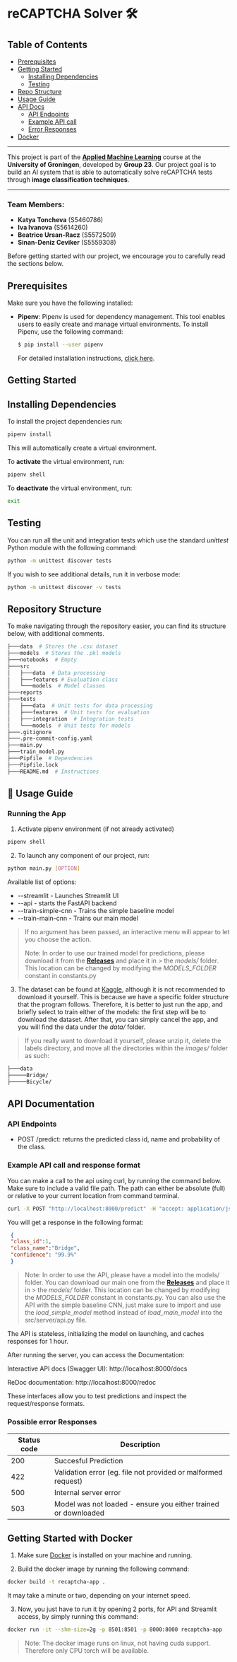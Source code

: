 # reCAPTCHA Solver 🛠️

## Table of Contents

- [Prerequisites](#prerequisites)
- [Getting Started](#getting-started)
    - [Installing Dependencies](#installing-dependencies)
    - [Testing](#testing)
- [Repo Structure](#repository-structure)
- [Usage Guide](#-usage-guide)
- [API Docs](#api-documentation)
    - [API Endpoints](#api-endpoints)
    - [Example API call](#example-api-call-and-response-format)
    - [Error Responses](#possible-error-responses)
- [Docker](#getting-started-with-docker)

---

This project is part of the **[Applied Machine Learning](https://ocasys.rug.nl/current/catalog/course/WBAI065-05#WBAI065-05.2024-2025.1)** course at the **University of Groningen**, developed by **Group 23**. Our project goal is to build an AI system that is able to automatically solve reCAPTCHA tests through **image classification techniques**.

---

### **Team Members:**

- **Katya Toncheva** (S5460786)  
- **Iva Ivanova** (S5614260)  
- **Beatrice Ursan-Racz** (S5572509)  
- **Sinan-Deniz Ceviker** (S5559308)  

Before getting started with our project, we encourage you to carefully read the sections below.

## Prerequisites
Make sure you have the following installed:

- **Pipenv**: Pipenv is used for dependency management. This tool enables users to easily create and manage virtual environments. To install Pipenv, use the following command:
    ```bash
    $ pip install --user pipenv
    ```
    For detailed installation instructions, [click here](https://pipenv.pypa.io/en/latest/installation.html).

## Getting Started
## Installing Dependencies
To install the project dependencies run:

```bash
pipenv install
```

This will automatically create a virtual environment.

To **activate** the virtual environment, run:

```bash
pipenv shell
```

To **deactivate** the virtual environment, run:

```bash
exit
```

## Testing
You can run all the unit and integration tests which use the standard _unittest_ Python module with the following command:

```bash
python -m unittest discover tests
```
If you wish to see additional details, run it in verbose mode:

```bash
python -m unittest discover -v tests
```

## Repository Structure

To make navigating through the repository easier, you can find its structure below, with additional comments.


```bash
├───data  # Stores the .csv dataset
├───models  # Stores the .pkl models
├───notebooks  # Empty
├───src
│   ├───data  # Data processing
│   ├───features # Evaluation class
│   └───models  # Model classes
├───reports
├───tests
│   ├───data  # Unit tests for data processing
│   ├───features  # Unit tests for evaluation
│   ├───integration  # Integration tests
│   └───models  # Unit tests for models
├───.gitignore
├───.pre-commit-config.yaml
├───main.py 
├───train_model.py
├───Pipfile  # Dependencies
├───Pipfile.lock
├───README.md  # Instructions
```

## **🚀 Usage Guide**

### Running the App

1. Activate pipenv environment (if not already activated)

```bash
pipenv shell
```

2. To launch any component of our project, run:
```bash
python main.py [OPTION]
```

Available list of options:
- --streamlit - Launches Streamlit UI
- --api - starts the FastAPI backend
- --train-simple-cnn - Trains the simple baseline model
- --train-main-cnn - Trains our main model

> If no argument has been passed, an interactive menu will appear to let you choose the action.
>
> Note: In order to use our trained model for predictions, please download it from the **[Releases](https://github.com/sinan2000/recaptcha/releases)** and place it in > the *models/* folder. This location can be changed by modifying the *MODELS_FOLDER* constant in constants.py

3. The dataset can be found at [Kaggle](https://www.kaggle.com/datasets/mikhailma/test-dataset/code), although it is not recommended to download it yourself. This is because we have a specific folder structure that the program follows. Therefore, it is better to just run the app, and briefly select to train either of the models: the first step will be to download the dataset. After that, you can simply cancel the app, and you will find the data under the *data/* folder.

> If you really want to download it yourself, please unzip it, delete the labels directory, and move all the directories within the *images/* folder as such:

```bash
├───data
├─────Bridge/
├─────Bicycle/
```

## API Documentation

### API Endpoints
- POST /predict: returns the predicted class id, name and probability of the class.

### Example API call and response format

You can make a call to the api using curl, by running the command below. Make sure to include a valid file path. The path can either be absolute (full) or relative to your
current location from command terminal.

```bash
curl -X POST "http://localhost:8000/predict" -H "accept: application/json" -H "Content-Type: multipart/form-data" -F "file=@<path_to_file>"
```
You will get a response in the following format:

```json
 {
 "class_id":1,
 "class_name":"Bridge",
 "confidence": "99.9%"
 }
```

> Note: In order to use the API, please have a model into the models/ folder. You can download our main one from the **[Releases](https://github.com/sinan2000/recaptcha/releases)** and place it in > the *models/* folder. This location can be changed by modifying the *MODELS_FOLDER* constant in constants.py. You can also use the API with the simple baseline CNN, just make sure to import and use the *load_simple_model* method instead of *load_main_model* into the src/server/api.py file.


The API is stateless, initializing the model on launching, and caches responses for 1 hour.


After running the server, you can access the Documentation:

Interactive API docs (Swagger UI): http://localhost:8000/docs

ReDoc documentation: http://localhost:8000/redoc

These interfaces allow you to test predictions and inspect the request/response formats.

### Possible error Responses

| Status code  |    Description
|--------------|----------------------------------------------------------------|
|    200       |  Succesful Prediction                                          |
|    422       |  Validation error (eg. file not provided or malformed request) |
|    500       |  Internal server error                                         |
|    503       |  Model was not loaded - ensure you either trained or downloaded|

## Getting Started with Docker

1. Make sure [Docker](https://docs.docker.com/get-docker/) is installed on your machine and running.

2. Build the docker image by running the following command:
```bash
docker build -t recaptcha-app .
```

It may take a minute or two, depending on your internet speed.

3. Now, you just have to run it by opening 2 ports, for API and Streamlit access, by simply running this command:

```bash
docker run -it --shm-size=2g -p 8501:8501 -p 8000:8000 recaptcha-app
```

> Note: The docker image runs on linux, not having cuda support. Therefore only CPU torch will be available.